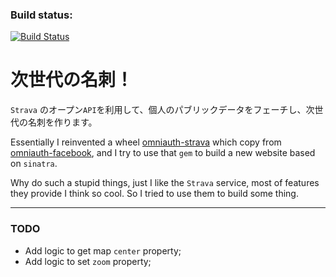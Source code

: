 ### Build status:

[![Build Status](https://travis-ci.org/xiangzhuyuan/my-strata.svg?branch=master)](https://travis-ci.org/xiangzhuyuan/my-strata)

# 次世代の名刺！

`Strava` のオープン`API`を利用して、個人のパブリックデータをフェーチし、次世代の名刺を作ります。

Essentially I reinvented a wheel [omniauth-strava](https://github.com/xiangzhuyuan/omniauth-strava) which copy from [omniauth-facebook](https://github.com/mkdynamic/omniauth-facebook),
and I try to use that `gem` to build a new website based on `sinatra`.

Why do such a stupid things, just I like the `Strava` service, most of features they provide I think so cool.
So I tried to use them to build some thing.


---


### TODO

- Add logic to get map `center` property;
- Add logic to set `zoom` property;